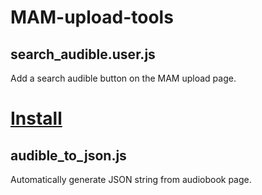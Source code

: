 # MAM-upload-tools

## search_audible.user.js

Add a search audible button on the MAM upload page.

# [Install](https://github.com/theothersophie/MAM-upload-tools/raw/main/search_audible.user.js)

## audible_to_json.js

Automatically generate JSON string from audiobook page.
